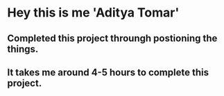# Hey this is me 'Aditya Tomar'

## Completed this project throungh postioning the things.
## It takes me around 4-5 hours to complete this project.

